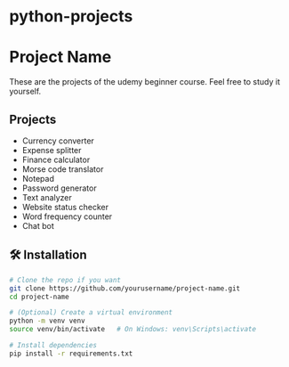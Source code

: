 # python-projects

# Project Name

These are the projects of the udemy beginner course. 
Feel free to study it yourself.

## Projects
- Currency converter
- Expense splitter
- Finance calculator
- Morse code translator
- Notepad
- Password generator
- Text analyzer
- Website status checker
- Word frequency counter
- Chat bot

## 🛠️ Installation
```bash
# Clone the repo if you want
git clone https://github.com/yourusername/project-name.git
cd project-name

# (Optional) Create a virtual environment
python -m venv venv
source venv/bin/activate   # On Windows: venv\Scripts\activate

# Install dependencies
pip install -r requirements.txt

